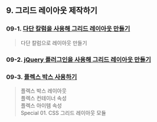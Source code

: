 ## 9. 그리드 레이아웃 제작하기

### 09-1. [다단 칼럼을 사용해 그리드 레이아웃 만들기](https://github.com/LAH1203/Doit_FE_WebDesign/blob/main/Chapter%209/9-1.md)
> 다단 칼럼으로 레이아웃 만들기
### 09-2. [jQuery 플러그인을 사용해 그리드 레이아웃 만들기](https://github.com/LAH1203/Doit_FE_WebDesign/blob/main/Chapter%209/9-2.md)
### 09-3. [플렉스 박스 사용하기](https://github.com/LAH1203/Doit_FE_WebDesign/blob/main/Chapter%209/9-3.md)
> 플렉스 박스 레이아웃<br>
> 플렉스 컨테이너 속성<br>
> 플렉스 아이템 속성<br>
> Special 01. CSS 그리드 레이아웃 모듈
